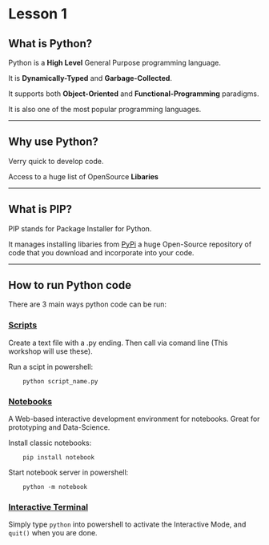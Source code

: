 # Lesson 1


## What is Python?

Python is a **High Level** General Purpose programming language.

It is **Dynamically-Typed** and **Garbage-Collected**.

It supports both **Object-Oriented** and **Functional-Programming** paradigms.

It is also one of the most popular programming languages.

----

## Why use Python?
 
Verry quick to develop code.

Access to a huge list of OpenSource **Libaries**

----

## What is PIP?

PIP stands for Package Installer for Python.

It manages installing libaries from [PyPi](https://pypi.org/) a huge Open-Source repository of code that you download and incorporate into your code.

----

## How to run Python code

There are 3 main ways python code can be run:

### [Scripts](https://docs.python.org/3/using/cmdline.html) 

Create a text file with a .py ending. Then call via comand line (This workshop will use these).

Run a scipt in powershell:

        python script_name.py
### [Notebooks](https://jupyter.org/) 

A Web-based interactive development environment for notebooks. Great for prototyping and Data-Science.

Install classic notebooks:

        pip install notebook

Start notebook server in powershell:

        python -m notebook

### [Interactive Terminal](https://docs.python.org/3/tutorial/interpreter.html) 

Simply type `python` into powershell to activate the Interactive Mode, and `quit()` when you are done.